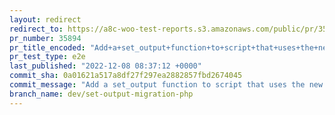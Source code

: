 ```yaml
---
layout: redirect
redirect_to: https://a8c-woo-test-reports.s3.amazonaws.com/public/pr/35894/e2e/index.html
pr_number: 35894
pr_title_encoded: "Add+a+set_output+function+to+script+that+uses+the+new+GITHUB_OUTPUT"
pr_test_type: e2e
last_published: "2022-12-08 08:37:12 +0000"
commit_sha: 0a01621a517a8df27f297ea2882857fbd2674045
commit_message: "Add a set_output function to script that uses the new GITHUB_OUTPUT f…"
branch_name: dev/set-output-migration-php
---
```


